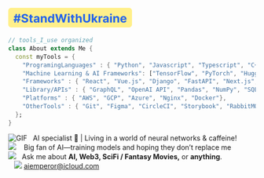[![Stand With Ukraine](https://raw.githubusercontent.com/vshymanskyy/StandWithUkraine/main/badges/StandWithUkraine.svg)](https://stand-with-ukraine.pp.ua)
```dart
// tools_I_use organized
class About extends Me { 
  const myTools = {  
    "ProgramingLanguages" : { "Python", "Javascript", "Typescript", "C++", "Rust", "Golang", "Solidity"},
    "Machine Learning & AI Frameworks": ["TensorFlow", "PyTorch", "Hugging Face Transformers", "Scikit-learn"],
    "Frameworks" : { "React", "Vue.js", "Django", "FastAPI", "Next.js", "Node.js", "Cypress", "LangChain"},
    "Library/APIs" : { "GraphQL", "OpenAI API", "Pandas", "NumPy", "SQLAlchemy", "TensorFlow", "PyTorch" },
    "Platforms" : { "AWS", "GCP", "Azure", "Nginx", "Docker"},
    "OtherTools" : { "Git", "Figma", "CircleCI", "Storybook", "RabbitMQ" }
  };
}
```

<img alt="GIF" src="https://github.com/SP-XD/SP-XD/blob/main/images/Developer.gif" width="27" /> &nbsp; AI specialist 🤖 | Living in a world of neural networks & caffeine!<br>
<img src="https://github.com/SP-XD/SP-XD/blob/main/images/hyperkitty.gif?raw=true" width="22" />&nbsp;&nbsp;&nbsp; Big fan of AI—training models and hoping they don’t replace me <br>
<img src="https://github.com/SP-XD/SP-XD/blob/main/images/message.gif?raw=true" width="27" />&nbsp;&nbsp; Ask me about **AI, Web3, SciFi / Fantasy Movies,** or **anything**. <br>
&nbsp;&nbsp;
<img src="https://github.com/SP-XD/SP-XD/blob/main/images/letterbox.gif?raw=true" width="27" /> aiemperor@icloud.com<br>




    


